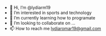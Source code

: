 - 👋 Hi, I’m @lydiarm19
- 👀 I’m interested in sports and technology
- 🌱 I’m currently learning how to programate 
- 💞️ I’m looking to collaborate on ...
- 📫 How to reach me lydiaromar19@gmail.com

<!---
lydiarm19/lydiarm19 is a ✨ special ✨ repository because its `README.md` (this file) appears on your GitHub profile.
You can click the Preview link to take a look at your changes.
--->
